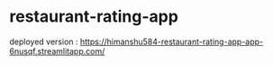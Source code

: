 # restaurant-rating-app
deployed version : https://himanshu584-restaurant-rating-app-app-6nusqf.streamlitapp.com/

